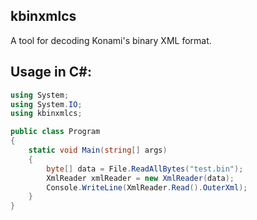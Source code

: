 ## kbinxmlcs

A tool for decoding Konami's binary XML format.

## Usage in C#:

```cs
using System;
using System.IO;
using kbinxmlcs;

public class Program
{
    static void Main(string[] args)
    {
        byte[] data = File.ReadAllBytes("test.bin");
        XmlReader xmlReader = new XmlReader(data);
        Console.WriteLine(XmlReader.Read().OuterXml);
    }
}
```
